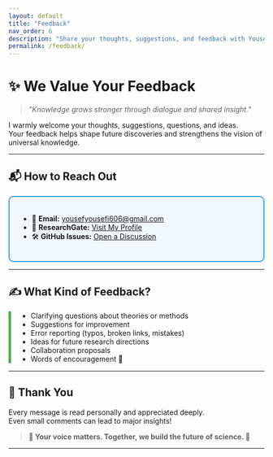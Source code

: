 ```yaml
---
layout: default
title: "Feedback"
nav_order: 6
description: "Share your thoughts, suggestions, and feedback with Yousef Yousefi."
permalink: /feedback/
---
```


# ✨ We Value Your Feedback

> *"Knowledge grows stronger through dialogue and shared insight."*

I warmly welcome your thoughts, suggestions, questions, and ideas.  
Your feedback helps shape future discoveries and strengthens the vision of universal knowledge.

---

## 📬 How to Reach Out

<div style="border: 2px solid #3498db; padding: 20px; border-radius: 10px; background-color: #f0f8ff;">

- 📧 **Email:** [yousefyousefi606@gmail.com](mailto:yousefyousefi606@gmail.com)
- 🧪 **ResearchGate:** [Visit My Profile](https://www.researchgate.net/profile/Yousef-Yousefi-7)
- 🛠️ **GitHub Issues:** [Open a Discussion](https://github.com/SGH-paradigm/science-generalization-hypothesis/issues)

</div>

---

## ✍️ What Kind of Feedback?

<div style="border-left: 5px solid #4CAF50; padding-left: 15px; margin: 15px 0;">

- Clarifying questions about theories or methods  
- Suggestions for improvement  
- Error reporting (typos, broken links, mistakes)  
- Ideas for future research directions  
- Collaboration proposals  
- Words of encouragement 🌟

</div>

---

## 🙏 Thank You

Every message is read personally and appreciated deeply.  
Even small comments can lead to major insights!

> **🌟 Your voice matters. Together, we build the future of science. 🌟**

---
